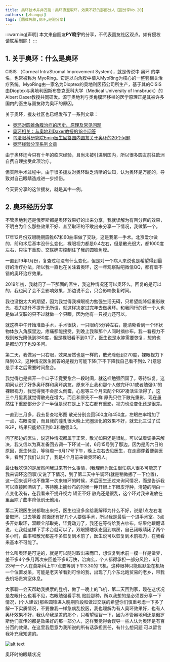 ```yaml
---
title: 奥环技术并非万能：奥环直至取环，效果不好的那部分人【圆分享No.20】
authors: [zhangqi]
tags: [圆锥角膜,奥环,经验分享]
---
```


:::warning[声明]
本文来自圆友**PY晓宇**的分享，不代表圆友社区观点。如有侵权请联系删除！
:::

## 1. 关于奥环：什么是奥环

CISIS （Corneal IntraStromal Improvement System），就是传说中 奥环 的学名，也常被称为 MyoRing。它是以向角膜中植入MyoRing为核心的一整套相关治疗系统。MyoRing由一家名为Dioptex的奥地利医药公司所生产，基于其的CISIS由Dioptex与奥地利因斯布鲁克医科大学（Medical University of Innsbruck）的Albert Daxer教授共同研发。源于奥地利与类角膜环移植的医学原理正是其被许多国内的医生与圆友称为奥环的原因。

关于奥环，援友社区也已经发布了一系列文章：

* [奥环对圆锥角膜治疗的历史、原理及常见问题](http://mp.weixin.qq.com/s?__biz=MzU1MTg5NDE4OA==&mid=2247483688&idx=7&sn=ecb03cde811969afac5ba821564d5226&chksm=fb8b2cebccfca5fd5150859ed217df341e9045611cf73b5aa1a732cc0d8baaed1c284f8dc382&scene=21#wechat_redirect)
* [奥环相关：与奥地利Daxer教授的18个问答](http://mp.weixin.qq.com/s?__biz=MzU1MTg5NDE4OA==&mid=2247483688&idx=8&sn=27c544ed65f7ed469f0fdd740598fdd5&chksm=fb8b2cebccfca5fd196b5e60d8364bb197f55e67d366750a697fe8201700d318cf31a68ee2c6&scene=21#wechat_redirect)
* [乌法眼科研究院Emin医生回答国内圆友关于奥环的20个问题](http://mp.weixin.qq.com/s?__biz=MzU1MTg5NDE4OA==&mid=2247484353&idx=4&sn=f63ffd4066dba1f8e75a609a87384eb1&chksm=fb8b2e02ccfca7143ebd25ce2a9853f3b15a6a8352cbb03343d399f4708cd9678ebef7362076&scene=21#wechat_redirect)
* [奥环经验分享系列文章](http://mp.weixin.qq.com/s?__biz=MzU1MTg5NDE4OA==&mid=2247483698&idx=5&sn=29f58041af6e9aed0a0bfd0453451bd6&chksm=fb8b2cf1ccfca5e7b83d553a9a74fc7e986d46ec5d0dcb521ba6e1956d1b4d541713588f5a62&scene=21#wechat_redirect)

由于奥环迄今只有十年的临床经验，且尚未被引进到国内，所以很多圆友前往欧洲自费自理接受此项治疗。

但实际手术过程中，由于很多援友对奥环缺乏清晰的认知，认为奥环是万能的，导致对自己眼睛造成进一步损伤。

今天要分享的这位援友，就是其中一例。

## 2. 奥环经历分享

不管奥地利还是俄罗斯都是奥环效果好的出来分享，我就误解为有百分百的效果，不明白为什么那些效果不好、甚至取环的不敢出来分享一下情况，我做第一个。

17年12月份双眼晚期圆锥67和60曲率做了交联，这是我第一手术。北京爱尔做的，前和术后基本没什么变化，裸眼视力都是0.4左右，但是散光很大，都1000度左右，只往下重影。交联确实控制住了我的圆锥角膜。

一直到19年1月份，复查过程没有什么变化，但是对一个病人来说也是希望得到最好的治疗办法，所以我一直也在关注着奥环，这一年观察贴吧微信QQ，都有着不错的奥环治疗效果。

2019年初，我就问了一下那面的医生，我这种情况还可以奥环么。回复的是可以的，我也问了会不会影响效果，那边说不会，只会影响恢复时间。

我也没抱太大的期望，因为我觉得我裸眼视力勉强生活无碍，只希望能降低重影散光，视力提升不提升无所谓，就这样决定过完年去做奥环。和我同行的还一个人也是做过交联的只不过就做一个只眼，因为他有一只视力还可以。

就这样中午开始准备手术，手术很快，一只眼约5分钟左右，能清晰看到一个环状物体放入角膜里边，疼痛都能接受，到晚上我和那个人同时摘纱布。我一看视力不规则散光降低到380度，但是裸眼看不到0.1了，医生说是水肿需要恢复，想的也是都动刀了也没多问。

第二天，我做另一只右眼，效果居然也是一样的，散光降低到270度，裸眼视力下降到0.2，这种情况医生回答的是视力可能下降(下不下降我自己看不到么？)意思是手术之后需要时间愈合。

我觉得也是撕开一个口子毕竟要愈合一段时间，就这样勉强回国了。等待恢复，这期间认识了好多奥环群和奥环病友，原来不止我和那个人做完环0.1或者勉强0.1的裸眼视力，我觉得我不会那么倒霉，心思等三个月去配个RGP凑活生活得了，这三个月里我就觉得散光在增大。而且和原先不一样 原先只往下散光重影，现在虽然往下重影部分少了一半但是现在是上下左右都有重影，视力也没变化还是很差。

一直到三月多，我去复查地形图 散光分别变回500度和450度，左眼曲率增加了一点，右眼没变，而且我的瞳孔很大晚上光圈淡化的效果不好，就去北三试了试RGP，结果只能矫正到0.3和勉强0.5。

问了那边的医生，说这种情况都属于正常，散光如果还是很乱，可以试着调换来解决，我又信以为真准备回去调一下环试一试，6月15号到了那边。因为是周六日的原因，医生休息，等待周一6月17号下午，晚上左右去见医生，在走廊穿着便装医生，看到了我们认出了，我是4个月前来做奥环的人。

最让我吃惊的是居然问我过来有什么事情，(我理解为医生很忙病人很多可能忘了我来调环这回事)又说了下情况，到了第二天中午调环(就是稍微挪了一下位置)，这一回来调环也不像第一次来植环的时候，术后医生还过来询问情况，而是告诉我可以直接回酒店了，等待晚上摘纱布的时候一睁开眼上下眼皮浮肿，清楚的明白一点变化没有，在我看来不提升视力 矫正不好 散光还是很乱，这个环对我来说放在里面除了曲率降低别无他用。

第二天跟医生说都取出来把，医生也没多余给我解释为什么不好，说是1点左右准备取环，过去等着 前面还有好几个人要做手术，所以我是最后一个进手术室。3点多开始取环，双眼全部取完，毕竟动刀了，我还在等待给我占纱布，结果他跟翻译说，让我就这样下手术台就可以了，双眼摸瞎状态回到病房，自己闭眼睛闭了两个多小时，曲率和散光都差不多恢复到术前了，医生说可以恢复到术前视力，在我看来基本不可能了。

什么叫奥环是可逆的，就是可以随时取出来而已，想恢复到术前一模一样是做梦，差不多4个多月两次来回差不多8万快，治病么，个人都得承担一部分风险，6月23号一个人在莫斯科上午7点要等到下午3.30的飞机，这种眼神只能默默坐在机场一个位置发呆，可能是老天爷看到可怜的我，出现了几个东北跑贸易的老乡，带我去机场贵宾室休息。

大家聊一会天帮助我换票的登机，做了一晚上的飞机，第二天回到家，现在这状况是左眼什么也看不见，右眼勉强看手机 贴脸那种，所以我想的是必须要分享一下情况，(个人建议)那些圆锥进入晚期阶段和做过交联的希望你们慎重考虑一下多了解一下实质情况，不要像我一样急病乱投医，我也理解为有人奥环效果好，也有人奥环效果不好，我认命我是差的那个，只希望理智一下，因为不管奥地利还是俄罗斯他们宣传的都是效果好的那一部分人，这样我觉得会误导一些人认为奥环是有百分百的效果。在这里我愿意为我所说的所有话承担责任，有什么想问题 可以留言我补充我知道的。

![alt text](/patient-story/assets/2019-06-26-奥环技术并非万能：奥环直至取环，效果不好的那部分人【圆分享No.20】.png)

奥环时的眼睛状况
